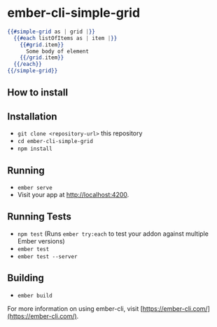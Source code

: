 # ember-cli-simple-grid

```hbs
{{#simple-grid as | grid |}}
  {{#each listOfItems as | item |}}
    {{#grid.item}}
      Some body of element
    {{/grid.item}}
  {{/each}}
{{/simple-grid}}
```

## How to install

## Installation

* `git clone <repository-url>` this repository
* `cd ember-cli-simple-grid`
* `npm install`

## Running

* `ember serve`
* Visit your app at [http://localhost:4200](http://localhost:4200).

## Running Tests

* `npm test` (Runs `ember try:each` to test your addon against multiple Ember versions)
* `ember test`
* `ember test --server`

## Building

* `ember build`

For more information on using ember-cli, visit [https://ember-cli.com/](https://ember-cli.com/).

